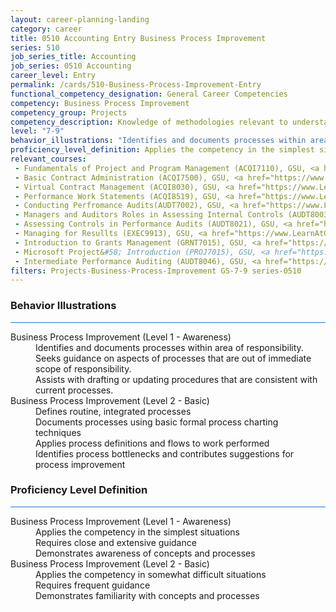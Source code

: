 ```yaml
---
layout: career-planning-landing
category: career
title: 0510 Accounting Entry Business Process Improvement
series: 510
job_series_title: Accounting
job_series: 0510 Accounting
career_level: Entry
permalink: /cards/510-Business-Process-Improvement-Entry
functional_competency_designation: General Career Competencies
competency: Business Process Improvement
competency_group: Projects
competency_description: Knowledge of methodologies relevant to understanding, analyzing, and optimizing existing business processes; documents and understands current business processes, identifies issues, suggests process improvements, participates in implementing improvements, or monitors to ensure that improvements work as designed.
level: "7-9"
behavior_illustrations: "Identifies and documents processes within area of responsibility. ? Seeks guidance on aspects of processes that are out of immediate scope of responsibility. ? Assists with drafting or updating procedures that are consistent with current processes. ? Defines routine, integrated processes ? Documents processes using basic formal process charting techniques ? Applies process definitions and flows to work performed ? Identifies process bottlenecks and contributes suggestions for process improvement"
proficiency_level_definition: Applies the competency in the simplest situations ? Requires close and extensive guidance ? Demonstrates awareness of concepts and processes ? Applies the competency in somewhat difficult situations ? Requires frequent guidance ? Demonstrates familiarity with concepts and processes 
relevant_courses: 
 - Fundamentals of Project and Program Management (ACQI7110), GSU, <a href="https://www.LearnAtGSUSA.com/ACQI7111">https://www.LearnAtGSUSA.com/ACQI7111</a>
 - Basic Contract Administration (ACQI7500), GSU, <a href="https://www.LearnAtGSUSA.com/ACQI7501">https://www.LearnAtGSUSA.com/ACQI7501</a>
 - Virtual Contract Management (ACQI8030), GSU, <a href="https://www.LearnAtGSUSA.com/ACQI8031">https://www.LearnAtGSUSA.com/ACQI8031</a>
 - Performance Work Statements (ACQI8519), GSU, <a href="https://www.LearnAtGSUSA.com/ACQI8520">https://www.LearnAtGSUSA.com/ACQI8520</a>
 - Conducting Perfromance Audits(AUDT7002), GSU, <a href="https://www.LearnAtGSUSA.com/AUDT7003">https://www.LearnAtGSUSA.com/AUDT7003</a>
 - Managers and Auditors Roles in Assessing Internal Controls (AUDT8003), GSU, <a href="https://www.LearnAtGSUSA.com/AUDT8004">https://www.LearnAtGSUSA.com/AUDT8004</a>
 - Assessing Controls in Performance Audits (AUDT8021), GSU, <a href="https://www.LearnAtGSUSA.com/AUDT8022">https://www.LearnAtGSUSA.com/AUDT8022</a>
 - Managing for Resullts (EXEC9913), GSU, <a href="https://www.LearnAtGSUSA.com/EXEC9914">https://www.LearnAtGSUSA.com/EXEC9914</a>
 - Introduction to Grants Management (GRNT7015), GSU, <a href="https://www.LearnAtGSUSA.com/GRNT7016">https://www.LearnAtGSUSA.com/GRNT7016</a>
 - Microsoft Project&#58; Introduction (PROJ7015), GSU, <a href="https://www.LearnAtGSUSA.com/PROJ7016">https://www.LearnAtGSUSA.com/PROJ7016</a>
 - Intermediate Performance Auditing (AUDT8046), GSU, <a href="https://www.LearnAtGSUSA.com/AUDT8047">https://www.LearnAtGSUSA.com/AUDT8047</a>
filters: Projects-Business-Process-Improvement GS-7-9 series-0510
---
```


<div class="desktop:grid-col-6 margin-y-3">
  <div class="border-top-2 bg-white padding-3 shadow-5 height-full members-hover border-1px button-border border-top-blue radius-lg card-text-color">
    <h3>Behavior Illustrations</h3>
    <hr style="background-color: #1b74e0 !important;"/>
    <dl class="text-base card-content-color"><dt>Business Process Improvement (Level 1 - Awareness)</dt><dd>Identifies and documents processes within area of responsibility. </dd><dd> Seeks guidance on aspects of processes that are out of immediate scope of responsibility. </dd><dd> Assists with drafting or updating procedures that are consistent with current processes.</dd><dt>Business Process Improvement (Level 2 - Basic)</dt><dd>Defines routine, integrated processes </dd><dd> Documents processes using basic formal process charting techniques </dd><dd> Applies process definitions and flows to work performed </dd><dd> Identifies process bottlenecks and contributes suggestions for process improvement</dd></dl>
  </div>
</div>
<div class="desktop:grid-col-6 margin-y-3">
  <div class="border-top-2 bg-white padding-3 shadow-5 height-full members-hover border-1px button-border border-top-blue radius-lg card-text-color">
    <h3>Proficiency Level Definition</h3>
     <hr style="background-color: #1b74e0 !important;"/>
    <dl class="text-base card-content-color"><dt>Business Process Improvement (Level 1 - Awareness)</dt><dd>Applies the competency in the simplest situations </dd><dd> Requires close and extensive guidance </dd><dd> Demonstrates awareness of concepts and processes</dd><dt>Business Process Improvement (Level 2 - Basic)</dt><dd>Applies the competency in somewhat difficult situations </dd><dd> Requires frequent guidance </dd><dd> Demonstrates familiarity with concepts and processes </dd></dl>
  </div>
</div>